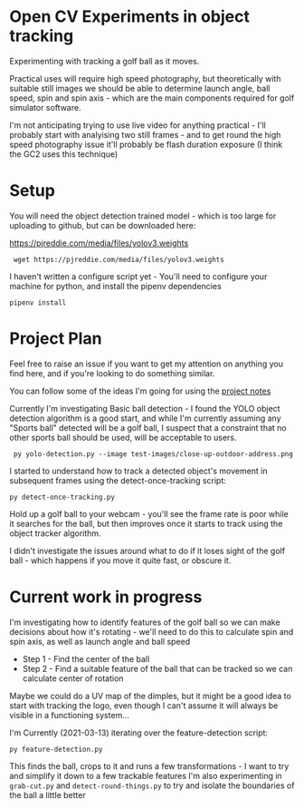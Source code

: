 # Open CV Experiments in object tracking

Experimenting with tracking a golf ball as it moves.

Practical uses will require high speed photography, but theoretically with suitable still images we should be able to determine launch angle, ball speed, spin and spin axis - which are the main components required for golf simulator software. 

I'm not anticipating trying to use live video for anything practical - I'll probably start with analyising two still frames - and to get round the high speed photography issue it'll probably be flash duration exposure
(I think the GC2 uses this technique)

# Setup

You will need the object detection trained model - which is too large for uploading to github, but can be downloaded here:

https://pjreddie.com/media/files/yolov3.weights

```
 wget https://pjreddie.com/media/files/yolov3.weights
```

I haven't written a configure script yet - You'll need to configure your machine for python, and install the pipenv dependencies

```
pipenv install
```

# Project Plan

Feel free to raise an issue if you want to get my attention on anything you find here, and if you're looking to do something similar.

You can follow some of the ideas I'm going for using the [project notes](https://github.com/ronheywood/opencv/projects/1) 

Currently I'm investigating Basic ball detection - I found the YOLO object detection algorithm is a good start, and while I'm currently assuming any "Sports ball" detected will be a golf ball, I suspect that a constraint that no other sports ball should be used, will be acceptable to users.

```
 py yolo-detection.py --image test-images/close-up-outdoor-address.png
```

I started to understand how to track a detected object's movement in subsequent frames using the detect-once-tracking script:

```
py detect-once-tracking.py
```

Hold up a golf ball to your webcam - you'll see the frame rate is poor while it searches for the ball, 
but then improves once it starts to track using the object tracker algorithm.

I didn't investigate the issues around what to do if it loses sight of the golf ball - which happens if you move it quite fast, or obscure it.

# Current work in progress 
I'm investigating how to identify features of the golf ball so we can make decisions about how it's rotating - we'll need to do this to calculate spin and spin axis, as well as launch angle and ball speed

* Step 1 - Find the center of the ball
* Step 2 - Find a suitable feature of the ball that can be tracked so we can calculate center of rotation

Maybe we could do a UV map of the dimples, but it might be a good idea to start with tracking the logo, even though I can't assume it will always be visible in a functioning system...

I'm Currently (2021-03-13) iterating over the feature-detection script:

```
py feature-detection.py
```

This finds the ball, crops to it and runs a few transformations - I want to try and simplify it down to a few trackable features
I'm also experimenting in `grab-cut.py` and `detect-round-things.py` to try and isolate the boundaries of the ball a little better
